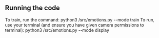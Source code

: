 ## Running the code

To train, run the command: python3 /src/emotions.py --mode train
To run, use your terminal (and ensure you have given camera permissions to terminal): python3 /src/emotions.py --mode display
